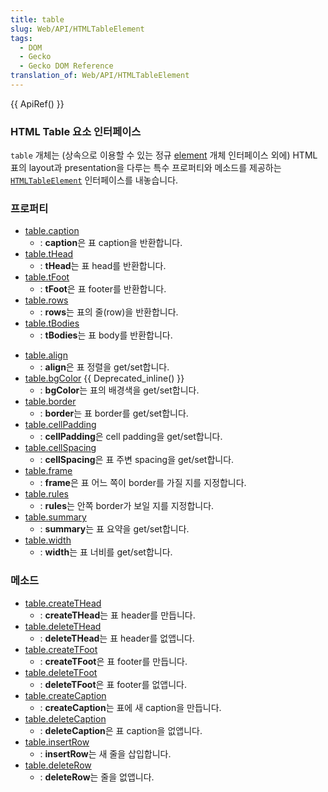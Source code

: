 ```yaml
---
title: table
slug: Web/API/HTMLTableElement
tags:
  - DOM
  - Gecko
  - Gecko DOM Reference
translation_of: Web/API/HTMLTableElement
---
```


{{ ApiRef() }}

### HTML Table 요소 인터페이스

`table` 개체는 (상속으로 이용할 수 있는 정규 [element](ko/DOM/element) 개체 인터페이스 외에) HTML 표의 layout과 presentation을 다루는 특수 프로퍼티와 메소드를 제공하는 [`HTMLTableElement`](http://www.w3.org/TR/DOM-Level-2-HTML/html.html#ID-64060425) 인터페이스를 내놓습니다.

### 프로퍼티

- [table.caption](ko/DOM/table.caption)
  - : **caption**은 표 caption을 반환합니다.
- [table.tHead](ko/DOM/table.tHead)
  - : **tHead**는 표 head를 반환합니다.
- [table.tFoot](ko/DOM/table.tFoot)
  - : **tFoot**은 표 footer를 반환합니다.
- [table.rows](ko/DOM/table.rows)
  - : **rows**는 표의 줄(row)을 반환합니다.
- [table.tBodies](ko/DOM/table.tBodies)
  - : **tBodies**는 표 body를 반환합니다.

<!---->

- [table.align](ko/DOM/table.align)
  - : **align**은 표 정렬을 get/set합니다.
- [table.bgColor](ko/DOM/table.bgColor) {{ Deprecated_inline() }}
  - : **bgColor**는 표의 배경색을 get/set합니다.
- [table.border](ko/DOM/table.border)
  - : **border**는 표 border를 get/set합니다.
- [table.cellPadding](ko/DOM/table.cellPadding)
  - : **cellPadding**은 cell padding을 get/set합니다.
- [table.cellSpacing](ko/DOM/table.cellSpacing)
  - : **cellSpacing**은 표 주변 spacing을 get/set합니다.
- [table.frame](ko/DOM/table.frame)
  - : **frame**은 표 어느 쪽이 border를 가질 지를 지정합니다.
- [table.rules](ko/DOM/table.rules)
  - : **rules**는 안쪽 border가 보일 지를 지정합니다.
- [table.summary](ko/DOM/table.summary)
  - : **summary**는 표 요약을 get/set합니다.
- [table.width](ko/DOM/table.width)
  - : **width**는 표 너비를 get/set합니다.

### 메소드

- [table.createTHead](ko/DOM/table.createTHead)
  - : **createTHead**는 표 header를 만듭니다.
- [table.deleteTHead](ko/DOM/table.deleteTHead)
  - : **deleteTHead**는 표 header를 없앱니다.
- [table.createTFoot](ko/DOM/table.createTFoot)
  - : **createTFoot**은 표 footer를 만듭니다.
- [table.deleteTFoot](ko/DOM/table.deleteTFoot)
  - : **deleteTFoot**은 표 footer를 없앱니다.
- [table.createCaption](ko/DOM/table.createCaption)
  - : **createCaption**는 표에 새 caption을 만듭니다.
- [table.deleteCaption](ko/DOM/table.deleteCaption)
  - : **deleteCaption**은 표 caption을 없앱니다.
- [table.insertRow](ko/DOM/table.insertRow)
  - : **insertRow**는 새 줄을 삽입합니다.
- [table.deleteRow](ko/DOM/table.deleteRow)
  - : **deleteRow**는 줄을 없앱니다.
